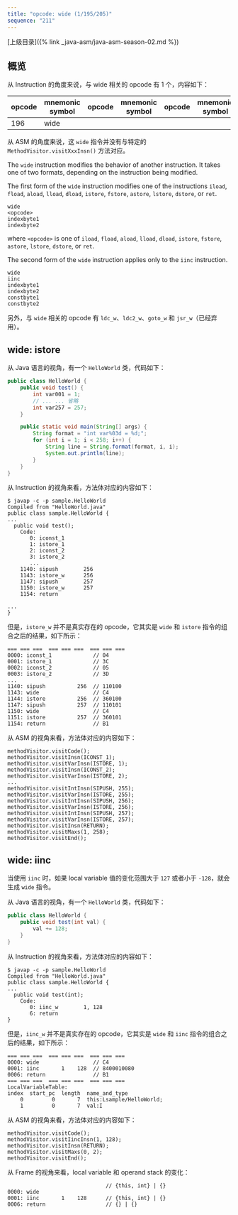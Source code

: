 ```yaml
---
title: "opcode: wide (1/195/205)"
sequence: "211"
---
```


[上级目录]({% link _java-asm/java-asm-season-02.md %})

## 概览

从 Instruction 的角度来说，与 wide 相关的 opcode 有 1 个，内容如下：

| opcode | mnemonic symbol | opcode | mnemonic symbol | opcode | mnemonic symbol | opcode | mnemonic symbol |
|--------|-----------------|--------|-----------------|--------|-----------------|--------|-----------------|
| 196    | wide            |        |                 |        |                 |        |                 |

从 ASM 的角度来说，这 `wide` 指令并没有与特定的 `MethodVisitor.visitXxxInsn()` 方法对应。

The `wide` instruction modifies the behavior of another instruction. It takes one of two formats, depending on the instruction being modified.

The first form of the `wide` instruction modifies one of the instructions `iload`, `fload`, `aload`, `lload`, `dload`, `istore`, `fstore`, `astore`, `lstore`, `dstore`, or `ret`.

```text
wide
<opcode>
indexbyte1
indexbyte2
```

where `<opcode>` is one of `iload`, `fload`, `aload`, `lload`, `dload`, `istore`, `fstore`, `astore`, `lstore`, `dstore`, or `ret`.

The second form of the `wide` instruction applies only to the `iinc` instruction.

```text
wide
iinc
indexbyte1
indexbyte2
constbyte1
constbyte2
```

另外，与 `wide` 相关的 opcode 有 `ldc_w`、`ldc2_w`、`goto_w` 和 `jsr_w`（已经弃用）。

## wide: istore

从 Java 语言的视角，有一个 `HelloWorld` 类，代码如下：

```java
public class HelloWorld {
    public void test() {
        int var001 = 1;
        // ... ... 省略
        int var257 = 257;
    }

    public static void main(String[] args) {
        String format = "int var%03d = %d;";
        for (int i = 1; i < 258; i++) {
            String line = String.format(format, i, i);
            System.out.println(line);
        }
    }
}
```

从 Instruction 的视角来看，方法体对应的内容如下：

```text
$ javap -c -p sample.HelloWorld
Compiled from "HelloWorld.java"
public class sample.HelloWorld {
...
  public void test();
    Code:
       0: iconst_1
       1: istore_1
       2: iconst_2
       3: istore_2
       ...
    1140: sipush        256
    1143: istore_w      256
    1147: sipush        257
    1150: istore_w      257
    1154: return

...
}
```

但是，`istore_w` 并不是真实存在的 opcode，它其实是 `wide` 和 `istore` 指令的组合之后的结果，如下所示：

```text
=== === ===  === === ===  === === ===
0000: iconst_1             // 04
0001: istore_1             // 3C
0002: iconst_2             // 05
0003: istore_2             // 3D
...
1140: sipush          256  // 110100
1143: wide                 // C4
1144: istore          256  // 360100
1147: sipush          257  // 110101
1150: wide                 // C4
1151: istore          257  // 360101
1154: return               // B1
```

从 ASM 的视角来看，方法体对应的内容如下：

```text
methodVisitor.visitCode();
methodVisitor.visitInsn(ICONST_1);
methodVisitor.visitVarInsn(ISTORE, 1);
methodVisitor.visitInsn(ICONST_2);
methodVisitor.visitVarInsn(ISTORE, 2);
...
methodVisitor.visitIntInsn(SIPUSH, 255);
methodVisitor.visitVarInsn(ISTORE, 255);
methodVisitor.visitIntInsn(SIPUSH, 256);
methodVisitor.visitVarInsn(ISTORE, 256);
methodVisitor.visitIntInsn(SIPUSH, 257);
methodVisitor.visitVarInsn(ISTORE, 257);
methodVisitor.visitInsn(RETURN);
methodVisitor.visitMaxs(1, 258);
methodVisitor.visitEnd();
```

## wide: iinc

当使用 `iinc` 时，如果 local variable 值的变化范围大于 `127` 或者小于 `-128`，就会生成 `wide` 指令。

从 Java 语言的视角，有一个 `HelloWorld` 类，代码如下：

```java
public class HelloWorld {
    public void test(int val) {
        val += 128;
    }
}
```

从 Instruction 的视角来看，方法体对应的内容如下：

```text
$ javap -c -p sample.HelloWorld
Compiled from "HelloWorld.java"
public class sample.HelloWorld {
...
  public void test(int);
    Code:
       0: iinc_w        1, 128
       6: return
}
```

但是，`iinc_w` 并不是真实存在的 opcode，它其实是 `wide` 和 `iinc` 指令的组合之后的结果，如下所示：

```text
=== === ===  === === ===  === === ===
0000: wide                 // C4
0001: iinc       1    128  // 8400010080
0006: return               // B1
=== === ===  === === ===  === === ===
LocalVariableTable:
index  start_pc  length  name_and_type
    0         0       7  this:Lsample/HelloWorld;
    1         0       7  val:I
```

从 ASM 的视角来看，方法体对应的内容如下：

```text
methodVisitor.visitCode();
methodVisitor.visitIincInsn(1, 128);
methodVisitor.visitInsn(RETURN);
methodVisitor.visitMaxs(0, 2);
methodVisitor.visitEnd();
```

从 Frame 的视角来看，local variable 和 operand stack 的变化：

```text
                               // {this, int} | {}
0000: wide                
0001: iinc       1    128      // {this, int} | {}
0006: return                   // {} | {}
```
